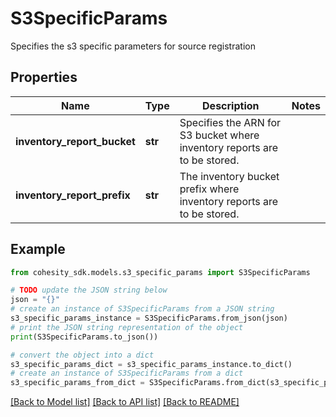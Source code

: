 # S3SpecificParams

Specifies the s3 specific parameters for source registration

## Properties

Name | Type | Description | Notes
------------ | ------------- | ------------- | -------------
**inventory_report_bucket** | **str** | Specifies the ARN for S3 bucket where inventory reports are to be stored. | 
**inventory_report_prefix** | **str** | The inventory bucket prefix where inventory reports are to be stored. | 

## Example

```python
from cohesity_sdk.models.s3_specific_params import S3SpecificParams

# TODO update the JSON string below
json = "{}"
# create an instance of S3SpecificParams from a JSON string
s3_specific_params_instance = S3SpecificParams.from_json(json)
# print the JSON string representation of the object
print(S3SpecificParams.to_json())

# convert the object into a dict
s3_specific_params_dict = s3_specific_params_instance.to_dict()
# create an instance of S3SpecificParams from a dict
s3_specific_params_from_dict = S3SpecificParams.from_dict(s3_specific_params_dict)
```
[[Back to Model list]](../README.md#documentation-for-models) [[Back to API list]](../README.md#documentation-for-api-endpoints) [[Back to README]](../README.md)


